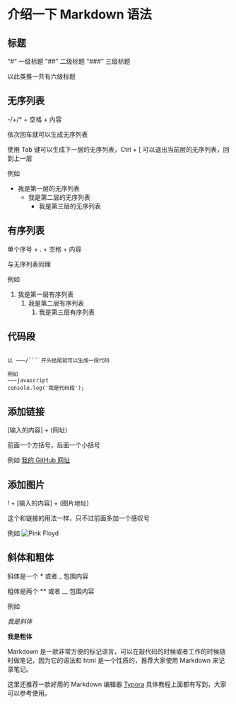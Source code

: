 # 介绍一下 Markdown 语法



## 标题


“#”      一级标题
“##”     二级标题
“###”    三级标题

以此类推一共有六级标题



## 无序列表


-/+/* + 空格 + 内容

依次回车就可以生成无序列表

使用 Tab 键可以生成下一层的无序列表，Ctrl + [ 可以退出当前层的无序列表，回到上一层

例如
- 我是第一层的无序列表
  - 我是第二层的无序列表
    - 我是第三层的无序列表




## 有序列表


单个序号 + . + 空格 + 内容

与无序列表同理

例如
1. 我是第一层有序列表
   1. 我是第二层有序列表
      1. 我是第三层有序列表




## 代码段

~~~ + 代码语言（java/javascript/..) + ~~~

以 ~~~/``` 开头结尾就可以生成一段代码

例如
~~~javascript
console.log('我是代码段');
~~~



## 添加链接

[输入的内容] + (网址)

前面一个方括号，后面一个小括号

例如
[我的 GitHub 网址](github.com/mxylovezh)



## 添加图片

! + [输入的内容] + (图片地址)

这个和链接的用法一样，只不过前面多加一个感叹号

例如
![Pink Floyd](https://timgsa.baidu.com/timg?image&quality=80&size=b9999_10000&sec=1567149599724&di=de99a346fcf0f4cddd7a640fb77c307b&imgtype=0&src=http%3A%2F%2Fmmbiz.qpic.cn%2Fmmbiz_jpg%2FjwPPrfORf3hgQEZArh90SFJiaB7ebNFrQmLicGxYHWg4YEcs6OtI7lPdeE3oiaNuAvibrsnVEFtEAoIDeWNMHNibkjg%2F0%3Fwx_fmt%3Djpeg)

## 斜体和粗体

斜体是一个 * 或者 _ 包围内容

粗体是两个 ** 或者 __ 包围内容

例如

_我是斜体_

**我是粗体**

Markdown 是一款非常方便的标记语言，可以在敲代码的时候或者工作的时候随时做笔记，因为它的语法和 html 是一个性质的，推荐大家使用 Markdown 来记录笔记。

这里还推荐一款好用的 Markdown 编辑器 [Typora](https://typora.io/)
具体教程上面都有写到，大家可以参考使用。
  





